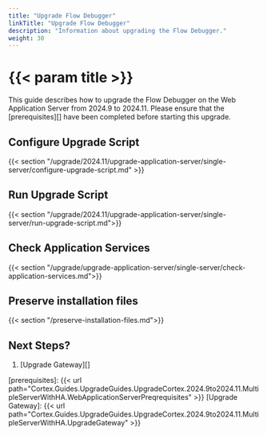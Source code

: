 ```yaml
---
title: "Upgrade Flow Debugger"
linkTitle: "Upgrade Flow Debugger"
description: "Information about upgrading the Flow Debugger."
weight: 30
---
```


# {{< param title >}}

This guide describes how to upgrade the Flow Debugger on the Web Application Server from 2024.9 to 2024.11. Please ensure that the [prerequisites][] have been completed before starting this upgrade.

## Configure Upgrade Script

{{< section "/upgrade/2024.11/upgrade-application-server/single-server/configure-upgrade-script.md" >}}

## Run Upgrade Script

{{< section "/upgrade/2024.11/upgrade-application-server/single-server/run-upgrade-script.md">}}

## Check Application Services

{{< section "/upgrade/upgrade-application-server/single-server/check-application-services.md">}}

## Preserve installation files

{{< section "/preserve-installation-files.md">}}

## Next Steps?

1. [Upgrade Gateway][]

[prerequisites]: {{< url path="Cortex.Guides.UpgradeGuides.UpgradeCortex.2024.9to2024.11.MultipleServerWithHA.WebApplicationServerPreqrequisites" >}}
[Upgrade Gateway]: {{< url path="Cortex.Guides.UpgradeGuides.UpgradeCortex.2024.9to2024.11.MultipleServerWithHA.UpgradeGateway" >}}
